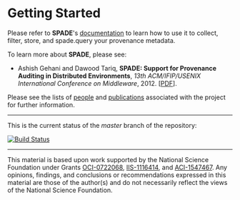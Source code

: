 # Getting Started #

Please refer to **SPADE**'s [documentation](../../wiki) to learn how to use it to collect, filter, store, and spade.query your provenance metadata.

To learn more about **SPADE**, please see:

  * Ashish Gehani and Dawood Tariq, **SPADE: Support for Provenance Auditing in Distributed Environments**, _13th ACM/IFIP/USENIX International Conference on Middleware_, 2012. [[PDF](http://www.csl.sri.com/users/gehani/papers/MW-2012.SPADE.pdf)].

Please see the lists of [people](../../wiki/people) and [publications](../../wiki/publications) associated with the project for further information.

---

This is the current status of the _master_ branch of the repository:

[![Build Status](https://travis-ci.org/ashish-gehani/SPADE.svg?branch=master)](https://travis-ci.org/ashish-gehani/SPADE)

---

This material is based upon work supported by the National Science Foundation under Grants [OCI-0722068](http://www.nsf.gov/awardsearch/showAward?AWD_ID=0722068), [IIS-1116414](http://www.nsf.gov/awardsearch/showAward?AWD_ID=1116414), and [ACI-1547467](http://www.nsf.gov/awardsearch/showAward?AWD_ID=1547467). Any opinions, findings, and conclusions or recommendations expressed in this material are those of the author(s) and do not necessarily reflect the views of the National Science Foundation.

<!--

<sup>1</sup> NSF Grant 0722068: [Scalable Authentication of Grid Data Provenance](http://www.nsf.gov/awardsearch/showAward?AWD_ID=0722068), PI: [Ashish Gehani](http://www.csl.sri.com/people/gehani/)

<sup>2</sup> NSF Grant 1116414: [Scalable Integration and Analysis of the Provenance of Diverse Scientific Data](http://www.nsf.gov/awardsearch/showAward?AWD_ID=1116414), PI: [Ashish Gehani](http://www.csl.sri.com/people/gehani/)

<sup>3</sup> NSF Grant 1547467: [Protecting Provenance Integrity and Privacy] (http://www.nsf.gov/awardsearch/showAward?AWD_ID=1547467), PI: [Ashish Gehani](http://www.csl.sri.com/people/gehani/)

The Apple logo is licensed under the Creative Commons Attribution-Share Alike 3.0 Unported, 2.5 Generic, 2.0 Generic and 1.0 Generic license.

The Linux Tux logo is (c) Larry Ewing, Simon Budig und Anja Gerwinsk and is licensed under the terms of the GNU General Public License version 3.

The Windows logo is in the public domain.

-->
